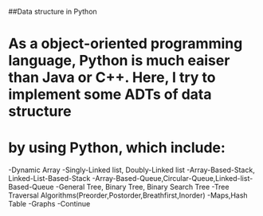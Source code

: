 ##Data structure in Python

# As a object-oriented programming language, Python is much eaiser than Java or C++. Here, I try to implement some ADTs of data structure
# by using Python, which include:

-Dynamic Array 
-Singly-Linked list, Doubly-Linked list
-Array-Based-Stack, Linked-List-Based-Stack
-Array-Based-Queue,Circular-Queue,Linked-list-Based-Queue
-General Tree, Binary Tree, Binary Search Tree
-Tree Traversal Algorithms(Preorder,Postorder,Breathfirst,Inorder)
-Maps,Hash Table
-Graphs
-Continue
